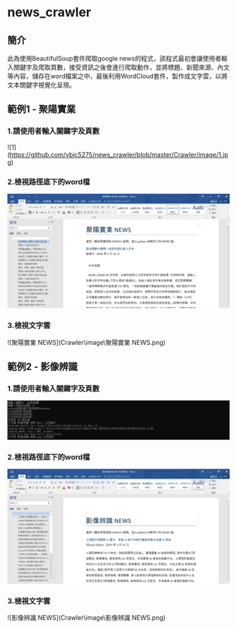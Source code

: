# news_crawler

## 簡介
此為使用BeautifulSoup套件爬取google news的程式，該程式最初會讓使用者輸入關鍵字及爬取頁數，接受資訊之後會進行爬取動作，並將標題、新聞來源、內文等內容，儲存在word檔案之中，最後利用WordCloud套件，製作成文字雲，以將文本關鍵字視覺化呈現。

## 範例1 - 聚陽實業

### 1.請使用者輸入關鍵字及頁數

![1] (https://github.com/vbjc5275/news_crawler/blob/master/Crawler/image/1.jpg)

### 2.檢視路徑底下的word檔

![2](Crawler\image\2.jpg)

### 3.檢視文字雲

![聚陽實業 NEWS](Crawler\image\聚陽實業 NEWS.png)

## 範例2 - 影像辨識

### 1.請使用者輸入關鍵字及頁數

![2-1](Crawler\image\2-1.jpg)

###  2.檢視路徑底下的word檔

![2-2](Crawler\image\2-2.jpg)

### 3.檢視文字雲

![影像辨識 NEWS](Crawler\image\影像辨識 NEWS.png)

